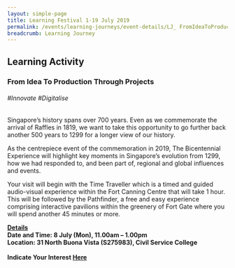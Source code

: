 ```yaml
---
layout: simple-page
title: Learning Festival 1-19 July 2019
permalink: /events/learning-journeys/event-details/LJ_ FromIdeaToProductionThroughProjects
breadcrumb: Learning Journey
---
```


## Learning Activity
### From Idea To Production Through Projects 

###### _#Innovate #Digitalise_ 

Singapore’s history spans over 700 years. Even as we commemorate the arrival of Raffles in 1819, we want to take this opportunity to go further back another 500 years to 1299 for a longer view of our history. 

As the centrepiece event of the commemoration in 2019, The Bicentennial Experience will highlight key moments in Singapore’s evolution from 1299, how we had responded to, and been part of, regional and global influences and events. 

Your visit will begin with the Time Traveller which is a timed and guided audio-visual experience within the Fort Canning Centre that will take 1 hour. This will be followed by the Pathfinder, a free and easy experience comprising interactive pavilions within the greenery of Fort Gate where you will spend another 45 minutes or more.

<b><u>Details</u><br>
**Date and Time: 8 July (Mon), 11.00am – 1.00pm** <br>
**Location: 31 North Buona Vista (S275983), Civil Service College <br>** <br> 
**Indicate Your Interest [Here](https://)** 
